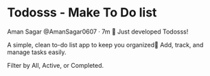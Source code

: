 
# Todosss - Make To Do list

Aman Sagar
@AmanSagar0607
·
7m
🚀 Just developed Todosss!

A simple, clean to-do list app to keep you organized🎯
Add, track, and manage tasks easily.

Filter by All, Active, or Completed.


